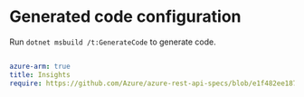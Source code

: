 # Generated code configuration

Run `dotnet msbuild /t:GenerateCode` to generate code.

``` yaml

azure-arm: true
title: Insights
require: https://github.com/Azure/azure-rest-api-specs/blob/e1f482ee1873ca7c545c7ddf0fd7a7beeb4a597c/specification/monitor/resource-manager/readme.md
 

```
